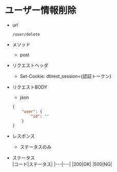 # ユーザー情報削除
* url
  ```
  /user/delete
  ```
* メソッド
  * post

* リクエストヘッダ
  * Set-Cookie: dtirest_session={認証トークン}
  
* リクエストBODY
  * json
  ```json
  {
      "user": {
          "id": ""
      }
  }
  ```

* レスポンス
  * ステータスのみ

* ステータス  
  |コード|ステータス|
  |---|---|
  |200|OK|
  |500|NG|

 

